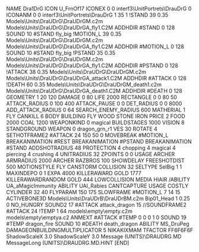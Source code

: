 NAME Dra1DrG
ICON U_FrnOf17
ICONEX 0 0 interf3\UnitPortrets\DrauDrG 0
ICONANM 0 0 interf3\UnitPortrets\DrauDrG 1 35 1
!STAND         39 0.35 Models\Units\DraUDrG\DraUDrGM.c2m Models\Units\DraUDrG\DraUDrGA_fly1.C2M
ADDHDIR #STAND 0 128
SOUND 10 #STAND fly_big
!MOTION_L      39 0.35 Models\Units\DraUDrG\DraUDrGM.c2m Models\Units\DraUDrG\DraUDrGA_fly1.C2M
ADDHDIR #MOTION_L 0 128
SOUND 10 #STAND fly_big
!PSTAND        35  0.35 Models\Units\DraUDrG\DraUDrGM.c2m Models\Units\DraUDrG\DraUDrGA_fly1.C2M
ADDHDIR #PSTAND 0 128 
!ATTACK        38 0.35 Models\Units\DraUDrG\DraUDrGM.c2m Models\Units\DraUDrG\DraUDrGA_attack1.C2M
ADDHDIR #ATTACK 0 128 
!DEATH         60 0.35 Models\Units\DraUDrG\DraUDrGM_death1.c2m Models\Units\DraUDrG\DraUDrGA_death1.C2M
ADDHDIR #DEATH 0 128
GEOMETRY 1 20 120
DAMAGE   0 80
LIFE     2000
RECTANGLE 0 0 80 50
ATTACK_RADIUS 0 100 400
ATTACK_PAUSE 0 0
DET_RADIUS 0 0 8000
ADD_ATTACK_RADIUS 0 64
SEARCH_ENEMY_RADIUS 600
MATHERIAL 1 FLY
CANKILL 6 BODY BUILDING FLY WOOD STONE IRON
PRICE 2 FOOD 2000 COAL 1200
WEAPONKIND 0 magical
BUILDSTAGES 1000
VISION 8
STANDGROUND
WEAPON 			0 dragon_grn_r1
VES 30
ROTATE 4
SETHOTFRAME2 #ATTACK 24 150 50 0
MOVEBREAK #MOTION_L
BREAKANIMATION #REST
BREAKANIMATION #PSTAND
BREAKANIMATION #STAND
ADDSHOTRADIUS 48
PROTECTION 4 chopping 4 magical 4 piercing 4 crushing 4
UNITRADIUS 32
ZPOINTS 0 0
USAGE ARCHER
ARMRADIUS 		2000
ARCHER
RAZBROS 100
SHOWDELAY
FREESHOTDIST 500
MOTIONSTYLE FLY
CANSTORM
COLLISION 32
SELTYPE SelBig 1 1
MAXINDEPO 0 1
EXPA 4000
KILLERAWARD             GOLD 1777
KILLERAWARDRANDOM       GOLD 444
LOWCOLLISION
MEDIA HIAIR
/ABILITY	UA_aMagicImmunity
ABILITY	UAI_Rabies
CANTCAPTURE
USAGE COSTLY
CYLINDER 32 40
FLYPARAM 150 175
SLOWFRAME #MOTION_L 7 14 15
ACTIVEBONE3D Models\Units\DraUDrB\DraUDrBM.c2m Bip01_Head 1 0.25 0
NO_HUNGRY
SOUND2 17 #ATTACK attack_dragon 15
//SOUNDFRAME2 #ATTACK 24
!TEMP  1 64 models\empty\empty.c2m models\empty\emptya.c2
ANMEXT #ATTACK #TEMP 0 0 0 1 0
SOUND 19 #TEMP dragon_fire
SOUND 10 #DEATH death_dragon
ABILITY MS_DruPeg
DAMAGEONBUILDINGMULTIPLICATOR 5
NIKAKIXMAM
TFACTOR FF6F6F6F
ShadowScaleX 3.0
ShadowScaleY 3.0
Message (UNITS)\DRAUDRG.MD
MessageLong (UNITS)\DRAUDRG.MD.HINT
[END]
